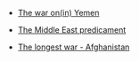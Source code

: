 - [The war on(in) Yemen](https://dkprobes.tech/international/yemen-war)

- [The Middle East predicament](https://dkprobes.tech/international/middle-east)

- [The longest war - Afghanistan](https://dkprobes.tech/international/afghan-war)